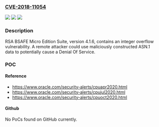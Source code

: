 ### [CVE-2018-11054](https://cve.mitre.org/cgi-bin/cvename.cgi?name=CVE-2018-11054)
![](https://img.shields.io/static/v1?label=Product&message=BSAFE%20Micro%20Edition%20Suite&color=blue)
![](https://img.shields.io/static/v1?label=Version&message=n%2Fa&color=blue)
![](https://img.shields.io/static/v1?label=Vulnerability&message=integer%20overflow%20vulnerability&color=brighgreen)

### Description

RSA BSAFE Micro Edition Suite, version 4.1.6, contains an integer overflow vulnerability. A remote attacker could use maliciously constructed ASN.1 data to potentially cause a Denial Of Service.

### POC

#### Reference
- https://www.oracle.com/security-alerts/cpuapr2020.html
- https://www.oracle.com/security-alerts/cpujul2020.html
- https://www.oracle.com/security-alerts/cpuoct2020.html

#### Github
No PoCs found on GitHub currently.

